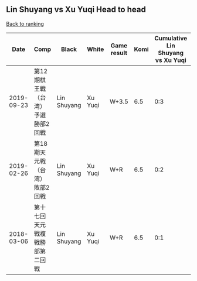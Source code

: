 ## Lin Shuyang vs Xu Yuqi Head to head

[Back to ranking](../../index.md)




| **Date** | **Comp** | **Black** | **White** | **Game result** | **Komi** | **Cumulative Lin Shuyang vs Xu Yuqi** | **Lin Shuyang streak** | **Xu Yuqi streak** | 
| --- | --- | --- | --- | --- | --- | --- | --- | --- |
| 2019-09-23 | 第12期棋王戦（台湾）予選勝部2回戦 | Lin Shuyang | Xu Yuqi | W+3.5 | 6.5 | 0:3 | 0 | 3 | 
| 2019-02-26 | 第18期天元戦（台湾）敗部2回戦 | Lin Shuyang | Xu Yuqi | W+R | 6.5 | 0:2 | 0 | 2 | 
| 2018-03-06 | 第十七回天元戦複戦勝部第二回戦 | Lin Shuyang | Xu Yuqi | W+R | 6.5 | 0:1 | 0 | 1 |




